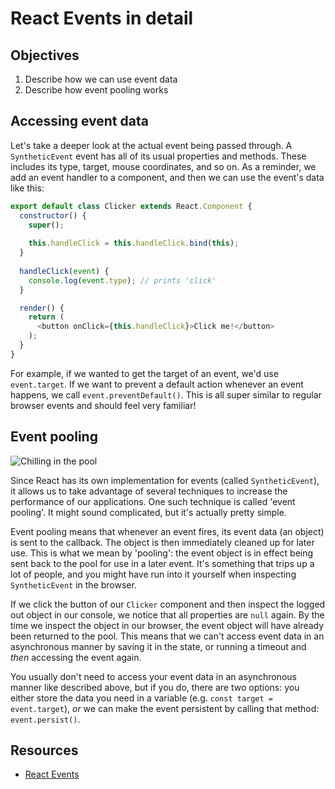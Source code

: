 # React Events in detail

## Objectives

1. Describe how we can use event data
2. Describe how event pooling works

## Accessing event data
Let's take a deeper look at the actual event being passed through. A `SyntheticEvent` event has all of its usual
properties and methods. These includes its type, target, mouse coordinates, and so on. As a reminder, we add an event
handler to a component, and then we can use the event's data like this:

```js
export default class Clicker extends React.Component {
  constructor() {
    super();
    
    this.handleClick = this.handleClick.bind(this);
  }
  
  handleClick(event) {
    console.log(event.type); // prints 'click'
  }

  render() {
    return (
      <button onClick={this.handleClick}>Click me!</button>
    );
  }
}
```

For example, if we wanted to get the target of an event, we'd use `event.target`. If we want to prevent a default
action whenever an event happens, we call `event.preventDefault()`. This is all super similar to regular browser events
and should feel very familiar!

## Event pooling
![Chilling in the pool](https://media.giphy.com/media/3ornk83z6oqbWAAUuY/giphy.gif)

Since React has its own implementation for events (called `SyntheticEvent`), it allows us to take advantage of several
techniques to increase the performance of our applications. One such technique is called 'event pooling'. It might sound
complicated, but it's actually pretty simple.
 
Event pooling means that whenever an event fires, its event data (an object) is sent to the callback. The object is then
immediately cleaned up for later use. This is what we mean by 'pooling': the event object is in effect being sent back
to the pool for use in a later event. It's something that trips up a lot of people, and you might have run into it
yourself when inspecting `SyntheticEvent` in the browser.

If we click the button of our `Clicker` component and then inspect the logged out object in our console, we notice
that all properties are `null` again. By the time we inspect the object in our browser, the event object will have
already been returned to the pool. This means that we can't access event data in an asynchronous manner by saving it in
the state, or running a timeout and _then_ accessing the event again.

You usually don't need to access your event data in an asynchronous manner like described above, but if you do, there
are two options: you either store the data you need in a variable (e.g. `const target = event.target`), _or_ we can
make the event persistent by calling that method: `event.persist()`.

## Resources
- [React Events](https://facebook.github.io/react/docs/events.html)
